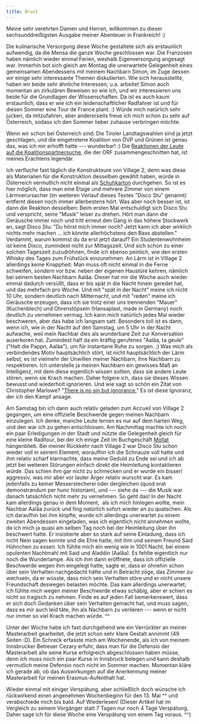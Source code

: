 ```yaml
---
title: Bruit
---
```


Meine sehr verehrten Damen und Herren, willkommen zu dieser sechsunddreißigsten Ausgabe meiner Abenteuer in Frankreich! :)

Die kulinarische Versorgung diese Woche gestaltete sich als erstaunlich aufwendig, da die Mensa die ganze Woche geschlossen war. Die Franzosen haben nämlich wieder einmal Ferien, weshalb Eigenversorgung angesagt war. Immerhin bot sich gleich am Montag die unerwartete Gelegenheit eines gemeinsamen Abendessens mit meinem Nachbarn Simon, im Zuge dessen wir einige sehr interessante Themen diskutierten. Wie sich herausstellte, haben wir beide sehr ähnliche Interessen; u.a. arbeitet Simon auch momentan an zirkulären Beweisen so wie ich, und wir interessieren uns beide für die Grundlagen der Wissenschaften. Da ist es auch kaum erstaunlich, dass er wie ich ein leidenschaftlicher Radfahrer ist und für diesen Sommer eine Tour de France plant. :) Würde mich natürlich sehr jucken, da mitzufahren, aber andererseits freue ich mich schon zu sehr auf Österreich, sodass ich den Sommer lieber zuhause verbringen möchte.

Wenn wir schon bei Österreich sind: Die Tiroler Landtagswahlen sind ja jetzt geschlagen, und die eingetretene Koalition von ÖVP und Grünen ist genau das, was ich mir erhofft hatte --- wunderbar! :) Die [Reaktionen der Leute auf die Koalitionspartnersuche](http://tirol.orf.at/news/stories/2582884/), die der ORF zusammengeschnitten hat, ist meines Erachtens legendär.

Ich verfluche fast täglich die Konstrukteure von Village 2, denn was diese als Materialien für die Konstruktion desselben gewählt haben, würde in Österreich vermutlich nicht einmal als [Schuhkarton](http://www.youtube.com/watch?v=PVhYhLQ4Y64) durchgehen. So ist es hier möglich, dass man eine Etage und mehrere Zimmer von einem Lärmverursacher (im weiteren Verlauf dieses Textes "Disco Stu" genannt) entfernt diesen noch immer allerbestens hört. Was aber noch besser ist, ist dann die Reaktion desselben: Beim ersten Mal entschuldigt sich Disco Stu und verspricht, seine "Musik" leiser zu drehen. Hört man dann die Geräusche immer noch und tritt erneut den Gang in das höhere Stockwerk an, sagt Disco Stu: "Du hörst mich immer noch? Jetzt kann ich aber wirklich nichts mehr machen ... ich könnte allerhöchstens den Bass abstellen." Verdammt, warum kommst du da erst jetzt darauf? Ein Studentenwohnheim ist keine Disco, zumindest nicht zur Mittagszeit. Und sich schon zu einer solchen Tageszeit zuzudröhnen, finde ich ebenso peinlich, wie den ersten Whisky des Tages zum Frühstück einzunehmen.
An Lärm ist in Village 2 allerdings keine Knappheit: Man muss oft nicht einmal in die Ferne schweifen, sondern vor bzw. neben der eigenen Haustüre kehren, nämlich bei seinem besten Nachbarn Aalâa. Dieser hat mir die Woche auch wieder einmal dadurch versüßt, dass er bis spät in die Nacht hinein geredet hat, und das mehrfach pro Woche. Und mit "spät in der Nacht" meine ich nicht 10 Uhr, sondern deutlich nach Mitternacht, und mit "reden" meine ich Geräusche erzeugen, dass ich sie trotz einer uns trennenden "Mauer" (Kuchenblech) und Ohrenstöpseln (Hansaplast, made in Germany) noch deutlich zu vernehmen vermag. Ich kann mich natürlich jedes Mal wieder beschweren, aber das habe ich langsam satt. Besonders toll ist es dann, wenn ich, wie in der Nacht auf den Samstag, um 5 Uhr in der Nacht aufwache, weil mein Nachbar dies als wunderbare Zeit zur Konversation auserkoren hat. Zumindest half da ein kräftig gerufenes "Aalâa, ta geule" ("Halt die Pappn, Aalâa"), um für instantane Ruhe zu sorgen. ;)
Was mich als verbindendes Motiv hauptsächlich stört, ist nicht hauptsächlich der Lärm selbst; es ist vielmehr der Unwillen meiner Nachbarn, ihre Nachbarn zu respektieren. Ich unterstelle ja meinen Nachbarn ein gewisses Maß an Intelligenz, mit dem diese eigentlich wissen sollten, dass sie andere Leute stören, wenn sie Krach machen. Daher folgere ich, dass sie dieses Wissen bewusst und wiederholt ignorieren. Und wie sagt so schön ein Zitat von Christopher Marlowe? "[There is no sin but ignorance.](http://en.wikipedia.org/wiki/The_Jew_of_Malta)" Es ist diese Ignoranz, der ich den Kampf ansage.

Am Samstag bin ich dann auch relativ geladen zum Accueil von Village 2 gegangen, um eine offizielle Beschwerde gegen meinen Nachbarn einzulegen. Ich denke, manche Leute lernen es nur auf dem harten Weg, und den war ich zu gehen entschlossen.
Am Nachmittag machte ich noch ein paar Erledigungen in der Stadt und nützte die Gelegenheit gleich für eine kleine Radltour, bei der ich einige Zeit im Buchgeschäft [Mollat](http://www.mollat.com/) hängenblieb. Bei meiner Rückkehr nach Village 2 war Disco Stu schon wieder voll in seinem Element, woraufhin ich die Schnauze voll hatte und ihm relativ scharf klarmachte, dass meine Geduld zu Ende sei und ich ab jetzt bei weiteren Störungen einfach direkt die Heimleitung kontaktieren würde. Das schien ihm gar nicht zu schmecken und er wurde ein bisserl aggressiv, was mir aber vor lauter Ärger relativ wurscht war. Es kam jedenfalls zu keiner Messerstecherei oder dergleichen (quod erat demonstrandum per hunc historiam), und --- siehe da --- die Musik war danach tatsächlich nicht mehr zu vernehmen. So geht das!
In der Nacht kam allerdings genau in dem Moment,  als ich mich hinlegen wollte, mein Nachbar Aalâa zurück und fing natürlich sofort wieder an zu quatschen. Als ich daraufhin bei ihm klopfte, wurde ich allerdings unerwartet zu einem zweiten Abendessen eingeladen, was ich eigentlich nicht annehmen wollte, da ich mich ja quasi am selben Tag noch bei der Heimleitung über ihn beschwert hatte. Er insistierte aber so stark auf seine Einladung, dass ich nicht Nein sagen konnte und die Ehre hatte, mit ihm und seinem Freund Said Hühnchen zu essen. Ich fühlte mich ein wenig wie in 1001 Nacht, bei einem opulenten Nachtmahl mit Said und Aladdin (Aalâa). Es fehlte eigentlich nur noch die Wunderlampe.
Als ich ihm dann eröffnete, dass ich offizielle Beschwerde wegen ihm eingelegt hatte, sagte er, dass er ohnehin schon über sein Verhalten nachgedacht hätte und in Betracht zöge, das Zimmer zu wechseln, da er wüsste, dass mich sein Verhalten störe und er nicht unsere Freundschaft deswegen belasten möchte. Das kam allerdings unerwartet; ich fühlte mich wegen meiner Beschwerde etwas schäbig, aber er schien es nicht so tragisch zu nehmen. Finde es auf jeden Fall bemerkenswert, dass er sich doch Gedanken über sein Verhalten gemacht hat, und muss sagen, dass es mir auch leid täte, ihn als Nachbarn zu verlieren --- wenn er nicht nur immer so viel Krach machen würde. ^^



Unter der Woche habe ich fast durchgehend wie ein Verrückter an meiner Masterarbeit gearbeitet, die jetzt schon sehr klare Gestalt annimmt (49 Seiten :D). Ein Schreck erfasste mich am Wochenende, als ich von meinem Innsbrucker Betreuer Cezary erfuhr, dass man für die Defensio der Masterarbeit alle seine Kurse erfolgreich abgeschlossen haben müsse, denn ich muss noch ein paar Kurse in Innsbruck belegen und kann deshalb vermutlich meine Defensio noch nicht im Sommer machen. Momentan kläre ich gerade ab, ob das Auswirkungen auf die Anerkennung meiner Masterarbeit für meinen Erasmus-Aufenthalt hat.

Wieder einmal mit einiger Verspätung, aber schließlich doch wünsche ich rückwirkend einen angenehmen Wochenbeginn für den 13. Mai ^^ und verabschiede mich bis bald. Auf Wiederlesen!
(Dieser Artikel hat im Vergleich zu seinem Vorgänger statt 7 Tagen nur noch 4 Tage Verspätung. Daher sage ich für diese Woche eine Verspätung von einem Tag voraus. ^^)
